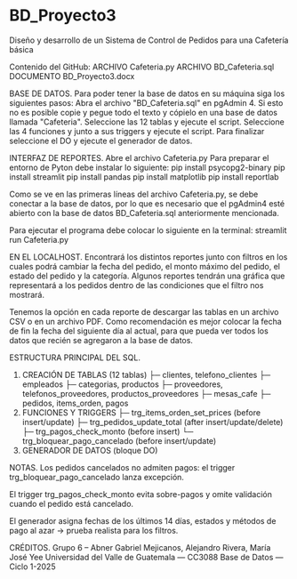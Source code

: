 # BD_Proyecto3
Diseño y desarrollo  de un Sistema de Control de Pedidos para una Cafetería básica

Contenido del GitHub:
ARCHIVO Cafeteria.py
ARCHIVO BD_Cafeteria.sql
DOCUMENTO BD_Proyecto3.docx



BASE DE DATOS.
Para poder tener la base de datos en su máquina siga los siguientes pasos:
Abra el archivo "BD_Cafeteria.sql" en pgAdmin 4.
Si esto no es posible copie y pegue todo el texto y cópielo en una base de datos llamada "Cafeteria".
Seleccione las 12 tablas y ejecute el script.
Seleccione las 4 funciones y junto a sus triggers y ejecute el script.
Para finalizar seleccione el DO y ejecute el generador de datos.



INTERFAZ DE REPORTES.
Abre el archivo Cafeteria.py
Para preparar el entorno de Pyton debe instalar lo siguiente:
pip install psycopg2-binary
pip install streamlit
pip install pandas
pip install matplotlib
pip install reportlab

Como se ve en las primeras líneas del archivo Cafeteria.py, se debe conectar a la base de datos, por lo que es necesario que el pgAdmin4 esté abierto con la base de datos BD_Cafeteria.sql anteriormente mencionada.

Para ejecutar el programa debe colocar lo siguiente en la terminal:
streamlit run Cafeteria.py



EN EL LOCALHOST.
Encontrará los distintos reportes junto con filtros en los cuales podrá cambiar la fecha del pedido, el monto máximo del pedido, el estado del pedido y la categoría.
Algunos reportes tendrán una gráfica que representará a los pedidos dentro de las condiciones que el filtro nos mostrará.

Tenemos la opción en cada reporte de descargar las tablas en un archivo CSV o en un archivo PDF.
Como recomendación es mejor colocar la fecha de fin la fecha del siguiente día al actual, para que pueda ver todos los datos que recién se agregaron a la base de datos.



ESTRUCTURA PRINCIPAL DEL SQL.
1. CREACIÓN DE TABLAS  (12 tablas)
   ├─ clientes, telefono_clientes
   ├─ empleados
   ├─ categorias, productos
   ├─ proveedores, telefonos_proveedores, productos_proveedores
   ├─ mesas_cafe
   ├─ pedidos, items_orden, pagos
2. FUNCIONES Y TRIGGERS
   ├─ trg_items_orden_set_prices      (before insert/update)
   ├─ trg_pedidos_update_total        (after insert/update/delete)
   ├─ trg_pagos_check_monto           (before insert)
   └─ trg_bloquear_pago_cancelado     (before insert/update)
3. GENERADOR DE DATOS (bloque DO)



NOTAS.
Los pedidos cancelados no admiten pagos: el trigger trg_bloquear_pago_cancelado lanza excepción.

El trigger trg_pagos_check_monto evita sobre-pagos y omite validación cuando el pedido está cancelado.

El generador asigna fechas de los últimos 14 días, estados y métodos de pago al azar → prueba realista para los filtros.



CRÉDITOS.
Grupo 6 – Abner Gabriel Mejicanos, Alejandro Rivera, María José Yee
Universidad del Valle de Guatemala — CC3088 Base de Datos — Ciclo 1-2025
